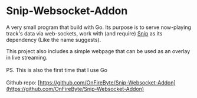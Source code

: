 # Snip-Websocket-Addon

A very small program that build with Go. Its purpose is to serve now-playing track's data via web-sockets, work with (and require) [Snip](https://github.com/dlrudie/Snip) as its dependency (Like the name suggests).

This project also includes a simple webpage that can be used as an overlay in live streaming.\
\
PS. This is also the first time that I use Go\
\
Github repo: [https://github.com/OnFireByte/Snip-Websocket-Addon](https://github.com/OnFireByte/Snip-Websocket-Addon)

